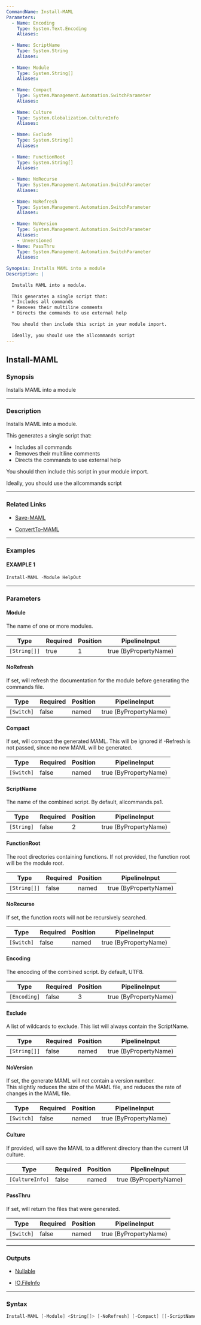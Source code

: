 ```yaml
---
CommandName: Install-MAML
Parameters: 
  - Name: Encoding
    Type: System.Text.Encoding
    Aliases: 
    
  - Name: ScriptName
    Type: System.String
    Aliases: 
    
  - Name: Module
    Type: System.String[]
    Aliases: 
    
  - Name: Compact
    Type: System.Management.Automation.SwitchParameter
    Aliases: 
    
  - Name: Culture
    Type: System.Globalization.CultureInfo
    Aliases: 
    
  - Name: Exclude
    Type: System.String[]
    Aliases: 
    
  - Name: FunctionRoot
    Type: System.String[]
    Aliases: 
    
  - Name: NoRecurse
    Type: System.Management.Automation.SwitchParameter
    Aliases: 
    
  - Name: NoRefresh
    Type: System.Management.Automation.SwitchParameter
    Aliases: 
    
  - Name: NoVersion
    Type: System.Management.Automation.SwitchParameter
    Aliases: 
    - Unversioned
  - Name: PassThru
    Type: System.Management.Automation.SwitchParameter
    Aliases: 
    
Synopsis: Installs MAML into a module
Description: |
  
  Installs MAML into a module.  
  
  This generates a single script that: 
  * Includes all commands
  * Removes their multiline comments
  * Directs the commands to use external help
  
  You should then include this script in your module import.
  
  Ideally, you should use the allcommands script
---
```



Install-MAML
------------




### Synopsis
Installs MAML into a module



---


### Description

Installs MAML into a module.  

This generates a single script that: 
* Includes all commands
* Removes their multiline comments
* Directs the commands to use external help

You should then include this script in your module import.

Ideally, you should use the allcommands script



---


### Related Links
* [Save-MAML](Save-MAML.md)



* [ConvertTo-MAML](ConvertTo-MAML.md)





---


### Examples
#### EXAMPLE 1
```PowerShell
Install-MAML -Module HelpOut
```



---


### Parameters
#### **Module**

The name of one or more modules.






|Type        |Required|Position|PipelineInput        |
|------------|--------|--------|---------------------|
|`[String[]]`|true    |1       |true (ByPropertyName)|



#### **NoRefresh**

If set, will refresh the documentation for the module before generating the commands file.






|Type      |Required|Position|PipelineInput        |
|----------|--------|--------|---------------------|
|`[Switch]`|false   |named   |true (ByPropertyName)|



#### **Compact**

If set, will compact the generated MAML.  This will be ignored if -Refresh is not passed, since no new MAML will be generated.






|Type      |Required|Position|PipelineInput        |
|----------|--------|--------|---------------------|
|`[Switch]`|false   |named   |true (ByPropertyName)|



#### **ScriptName**

The name of the combined script.  By default, allcommands.ps1.






|Type      |Required|Position|PipelineInput        |
|----------|--------|--------|---------------------|
|`[String]`|false   |2       |true (ByPropertyName)|



#### **FunctionRoot**

The root directories containing functions.  If not provided, the function root will be the module root.






|Type        |Required|Position|PipelineInput        |
|------------|--------|--------|---------------------|
|`[String[]]`|false   |named   |true (ByPropertyName)|



#### **NoRecurse**

If set, the function roots will not be recursively searched.






|Type      |Required|Position|PipelineInput        |
|----------|--------|--------|---------------------|
|`[Switch]`|false   |named   |true (ByPropertyName)|



#### **Encoding**

The encoding of the combined script.  By default, UTF8.






|Type        |Required|Position|PipelineInput        |
|------------|--------|--------|---------------------|
|`[Encoding]`|false   |3       |true (ByPropertyName)|



#### **Exclude**

A list of wildcards to exclude.  This list will always contain the ScriptName.






|Type        |Required|Position|PipelineInput        |
|------------|--------|--------|---------------------|
|`[String[]]`|false   |named   |true (ByPropertyName)|



#### **NoVersion**

If set, the generate MAML will not contain a version number.  
This slightly reduces the size of the MAML file, and reduces the rate of changes in the MAML file.






|Type      |Required|Position|PipelineInput        |
|----------|--------|--------|---------------------|
|`[Switch]`|false   |named   |true (ByPropertyName)|



#### **Culture**

If provided, will save the MAML to a different directory than the current UI culture.






|Type           |Required|Position|PipelineInput        |
|---------------|--------|--------|---------------------|
|`[CultureInfo]`|false   |named   |true (ByPropertyName)|



#### **PassThru**

If set, will return the files that were generated.






|Type      |Required|Position|PipelineInput        |
|----------|--------|--------|---------------------|
|`[Switch]`|false   |named   |true (ByPropertyName)|





---


### Outputs
* [Nullable](https://learn.microsoft.com/en-us/dotnet/api/System.Nullable)


* [IO.FileInfo](https://learn.microsoft.com/en-us/dotnet/api/System.IO.FileInfo)






---


### Syntax
```PowerShell
Install-MAML [-Module] <String[]> [-NoRefresh] [-Compact] [[-ScriptName] <String>] [-FunctionRoot <String[]>] [-NoRecurse] [[-Encoding] <Encoding>] [-Exclude <String[]>] [-NoVersion] [-Culture <CultureInfo>] [-PassThru] [<CommonParameters>]
```
